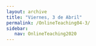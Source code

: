 ```yaml
---
layout: archive
title: "Viernes, 3 de Abril"
permalink: /OnlineTeaching04-3/
sidebar:
   nav: OnlineTeaching2020
---
```

<!---
> **ANUNCIOS:**  
> A partir de hoy, vamos a usar un blog personal online para evaluar la participación. Para crear nuestro blog, vamos a seguir estas instrucciones:
> 1. Abrimos este link: https://sdnotes.com/ (Esta web crea automáticamente un blog personal para cada uno, por lo que cada estudiante tendrá su propio código).
> 2. Copiamos el nuevo link que ha creado la web, que tendrá este formato: https://sdnotes.com/xxxxxx (las "x" serán caracteres diferentes para cada uno).
> 3. Abrimos este link y completamos el formulario: https://iu.co1.qualtrics.com/jfe/form/SV_elzbmVfVwSSffRH
> 4. Guardamos en un lugar seguro el link para no perderlo y usarlo en las próximas semanas.
> 5. Creamos nuestro primer post, en el que tendremos que escribir sólo nuestras iniciales (por ejemplo, S.A.)
> 6. Tendremos que publicar un post diario cada día para tener una buena nota de participación. Cada día os diré sobre qué tema tenéis que escribir.
> Puesto que esto es un sitio web público, NO incluyas información privada. Este espacio está pensado para que podamos expresarnos en español libremente. Podéis consular más informacion aquí: https://sdnotes.com/faq

> **PLAN PARA HOY:**
> 1. Crear blog y publicar primer post con nuestras iniciales & completar formulario en Qualtrics.
> 2. Capítulo 6: Los Derechos Humanos


> **Tarea:**
> - Examen 2 antes del Sábado 4 de Abril a las 11:59 PM en Canvas.
> - Escritura 3 para el Domingo 5 de Abril a las 11:59 PM en Canvas.
